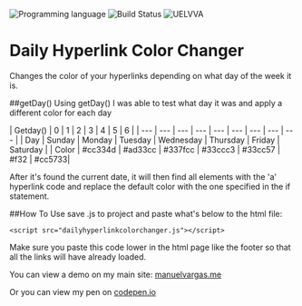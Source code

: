 <!-- using shields.io for status buttons -->
![Programming language](https://img.shields.io/badge/Language-JavaScript-black.svg)
![Build Status](https://img.shields.io/badge/Build-Passing-green.svg)
![UELVVA](https://img.shields.io/badge/Version-v1-blue.svg)


# Daily Hyperlink Color Changer
Changes the color of your hyperlinks depending on what day of the week it is.

##getDay()
Using getDay() I was able to test what day it was and apply a different color for each day

| Getday() |  0 | 1 | 2 | 3 | 4 | 5 | 6 | 
| --- | --- | --- | --- | --- | --- | --- | --- | --- |
| Day | Sunday | Monday | Tuesday | Wednesday | Thursday | Friday | Saturday |
| Color | #cc334d | #ad33cc | #337fcc | #33ccc3 | #33cc57 | #f32 | #cc5733| 

After it's found the current date, it will then find all elements with the 'a' hyperlink code and replace the default color with the one specified in the if statement.

##How To Use
save .js to project and paste what's below to the html file:

    <script src="dailyhyperlinkcolorchanger.js"></script>
Make sure you paste this code lower in the html page like the footer so that all the links will have already loaded.

You can view a demo on my main site: [manuelvargas.me](manuelvargas.me)

Or you can view my pen on [codepen.io](http://codepen.io/manuelvargas1251/pen/JGmZOL)
